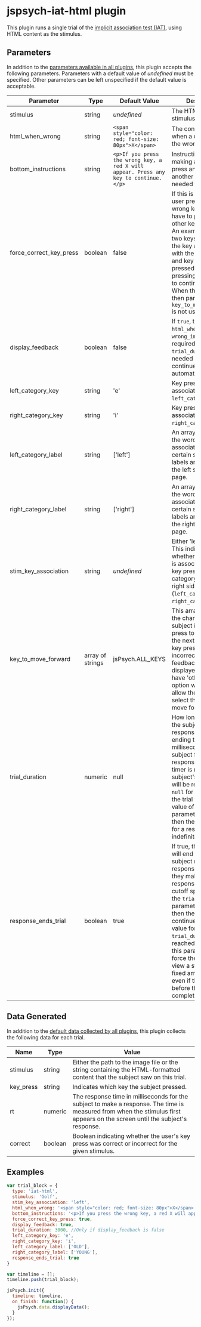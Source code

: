 # jspsych-iat-html plugin

This plugin runs a single trial of the [implicit association test (IAT)](https://implicit.harvard.edu/implicit/iatdetails.html), using HTML content as the stimulus.

## Parameters

In addition to the [parameters available in all plugins](overview.md#parameters-available-in-all-plugins), this plugin accepts the following parameters. Parameters with a default value of *undefined* must be specified. Other parameters can be left unspecified if the default value is acceptable.

| Parameter               | Type             | Default Value                            | Description                              |
| ----------------------- | ---------------- | ---------------------------------------- | ---------------------------------------- |
| stimulus                | string           | *undefined*                              | The HTML-formatted stimulus to display.  |
| html_when_wrong         | string           | `<span style="color: red; font-size: 80px">X</span>` | The content to display when a user presses the wrong key. |
| bottom_instructions     | string           | `<p>If you press the wrong key, a red X will appear. Press any key to continue.</p>` | Instructions about making a wrong key press and whether another key press is needed to continue. |
| force_correct_key_press | boolean          | false                                    | If this is `true` and the user presses the wrong key then they have to press the other key to continue. An example would be two keys 'e' and 'i'. If the key associated with the stimulus is 'e' and key 'i' was pressed, then pressing 'e' is needed to continue the trial. When this is `true`, then parameter `key_to_move_forward` is not used. |
| display_feedback        | boolean          | false                                    | If `true`, then `html_when_wrong` and `wrong_image_name` is required. If `false`, `trial_duration` is needed and trial will continue automatically. |
| left_category_key       | string           | 'e'                                      | Key press that is associated with the `left_category_label`. |
| right_category_key      | string           | 'i'                                      | Key press that is associated with the `right_category_label`. |
| left_category_label     | string           | ['left']                                 | An array that contains the words/labels associated with a certain stimulus. The labels are aligned to the left side of the page. |
| right_category_label    | string           | ['right']                                | An array that contains the words/labels associated with a certain stimulus. The labels are aligned to the right side of the page. |
| stim_key_association    | string           | *undefined*                              | Either 'left' or 'right'. This indicates whether the stimulus is associated with the key press and category on the left or right side of the page (`left_category_key` or `right_category_key`). |
| key_to_move_forward     | array of strings | jsPsych.ALL_KEYS                         | This array contains the characters the subject is allowed to press to move on to the next trial if their key press was incorrect and feedback was displayed. Can also have 'other key' as an option which will only allow the user to select the right key to move forward. |
| trial_duration          | numeric          | null                                     | How long to wait for the subject to make a response before ending the trial in milliseconds. If the subject fails to make a response before this timer is reached, the subject's response will be recorded as `null` for the trial and the trial will end. If the value of this parameter is `null`, then the trial will wait for a response indefinitely. |
| response_ends_trial     | boolean          | true                                     | If true, then the trial will end whenever the subject makes a response (assuming they make their response before the cutoff specified by the `trial_duration` parameter). If false, then the trial will continue until the value for `trial_duration` is reached. You can use this parameter to force the subject to view a stimulus for a fixed amount of time, even if they respond before the time is complete. |

## Data Generated

In addition to the [default data collected by all plugins](overview.md#data-collected-by-plugins), this plugin collects the following data for each trial.

| Name      | Type    | Value                                    |
| --------- | ------- | ---------------------------------------- |
| stimulus  | string  | Either the path to the image file or the string containing the HTML-formatted content that the subject saw on this trial. |
| key_press | string  | Indicates which key the subject pressed. |
| rt        | numeric | The response time in milliseconds for the subject to make a response. The time is measured from when the stimulus first appears on the screen until the subject's response. |
| correct   | boolean | Boolean indicating whether the user's key press was correct or incorrect for the given stimulus. |

## Examples

```javascript
var trial_block = {
  type: 'iat-html',
  stimulus: 'Golf',
  stim_key_association: 'left',
  html_when_wrong: '<span style="color: red; font-size: 80px">X</span>',
  bottom_instructions: '<p>If you press the wrong key, a red X will appear. Press the other key to continue</p>',
  force_correct_key_press: true,
  display_feedback: true,
  trial_duration: 3000, //Only if display_feedback is false
  left_category_key: 'e',
  right_category_key: 'i',
  left_category_label: ['OLD'],
  right_category_label: ['YOUNG'],
  response_ends_trial: true
}

var timeline = [];
timeline.push(trial_block);

jsPsych.init({
  timeline: timeline,
  on_finish: function() {
    jsPsych.data.displayData();
  }
});
```
